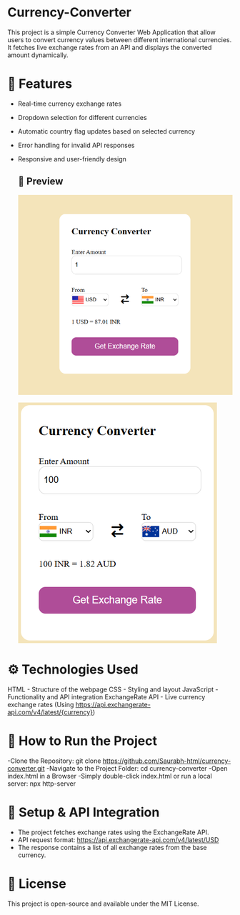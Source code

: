 # Currency-Converter

This project is a simple Currency Converter Web Application that allow users to convert currency values between different international currencies. It fetches live exchange rates from an API and displays the converted amount dynamically.

# 📌 Features
- Real-time currency exchange rates
- Dropdown selection for different currencies
- Automatic country flag updates based on selected currency
- Error handling for invalid API responses
- Responsive and user-friendly design

  ## 📸 Preview
  ![App Preview](default.png)

  ![App Preview](Conversion.png)

 # ⚙️ Technologies Used
HTML - Structure of the webpage
CSS - Styling and layout
JavaScript - Functionality and API integration
ExchangeRate API - Live currency exchange rates
(Using https://api.exchangerate-api.com/v4/latest/{currency})

# 🚀 How to Run the Project
-Clone the Repository:
git clone https://github.com/Saurabh-html/currency-converter.git
-Navigate to the Project Folder:
cd currency-converter
-Open index.html in a Browser
-Simply double-click index.html or run a local server:
npx http-server 

# 🔧 Setup & API Integration
- The project fetches exchange rates using the ExchangeRate API.
- API request format:
https://api.exchangerate-api.com/v4/latest/USD
- The response contains a list of all exchange rates from the base currency.

 # 📜 License
This project is open-source and available under the MIT License.

